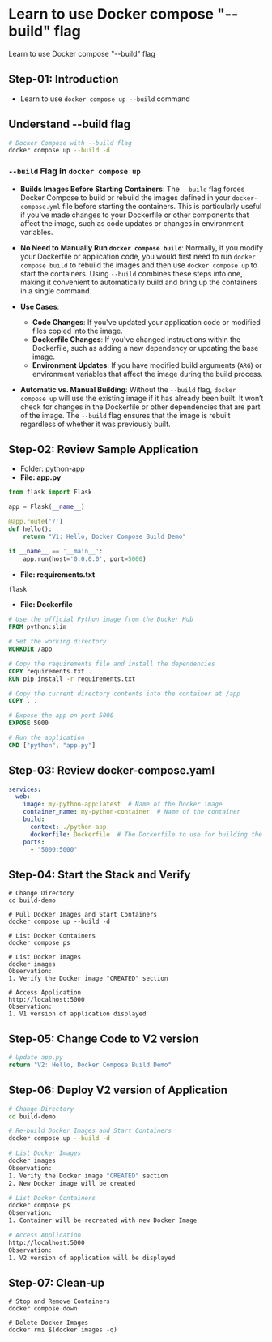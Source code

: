 # Learn to use Docker compose "--build" flag
Learn to use Docker compose "--build" flag

## Step-01: Introduction
- Learn to use `docker compose up --build` command
## Understand --build flag
```bash
# Docker Compose with --build flag
docker compose up --build -d
```
### `--build` Flag in `docker compose up`

- **Builds Images Before Starting Containers**: The `--build` flag forces Docker Compose to build or rebuild the images defined in your `docker-compose.yml` file before starting the containers. This is particularly useful if you’ve made changes to your Dockerfile or other components that affect the image, such as code updates or changes in environment variables.

- **No Need to Manually Run `docker compose build`**: Normally, if you modify your Dockerfile or application code, you would first need to run `docker compose build` to rebuild the images and then use `docker compose up` to start the containers. Using `--build` combines these steps into one, making it convenient to automatically build and bring up the containers in a single command.

- **Use Cases**:
  - **Code Changes**: If you've updated your application code or modified files copied into the image.
  - **Dockerfile Changes**: If you've changed instructions within the Dockerfile, such as adding a new dependency or updating the base image.
  - **Environment Updates**: If you have modified build arguments (`ARG`) or environment variables that affect the image during the build process.

- **Automatic vs. Manual Building**: Without the `--build` flag, `docker compose up` will use the existing image if it has already been built. It won’t check for changes in the Dockerfile or other dependencies that are part of the image. The `--build` flag ensures that the image is rebuilt regardless of whether it was previously built.


## Step-02: Review Sample Application
- Folder: python-app
- **File: app.py**
```py
from flask import Flask

app = Flask(__name__)

@app.route('/')
def hello():
    return "V1: Hello, Docker Compose Build Demo"

if __name__ == '__main__':
    app.run(host='0.0.0.0', port=5000)
```

- **File: requirements.txt**
```txt
flask
```
- **File: Dockerfile**
```Dockerfile
# Use the official Python image from the Docker Hub
FROM python:slim

# Set the working directory
WORKDIR /app

# Copy the requirements file and install the dependencies
COPY requirements.txt .
RUN pip install -r requirements.txt

# Copy the current directory contents into the container at /app
COPY . .

# Expose the app on port 5000
EXPOSE 5000

# Run the application
CMD ["python", "app.py"]
```

## Step-03: Review docker-compose.yaml
```yaml
services:
  web:
    image: my-python-app:latest  # Name of the Docker image
    container_name: my-python-container  # Name of the container
    build: 
      context: ./python-app  
      dockerfile: Dockerfile  # The Dockerfile to use for building the image 
    ports:
      - "5000:5000"
```

## Step-04: Start the Stack and Verify
```t
# Change Directory
cd build-demo

# Pull Docker Images and Start Containers
docker compose up --build -d 

# List Docker Containers
docker compose ps

# List Docker Images
docker images
Observation:
1. Verify the Docker image "CREATED" section

# Access Application
http://localhost:5000
Observation:
1. V1 version of application displayed
```

## Step-05: Change Code to V2 version
```py
# Update app.py
return "V2: Hello, Docker Compose Build Demo"
```
## Step-06: Deploy V2 version of Application

```bash
# Change Directory
cd build-demo

# Re-build Docker Images and Start Containers
docker compose up --build -d 

# List Docker Images
docker images
Observation:
1. Verify the Docker image "CREATED" section
2. New Docker image will be created

# List Docker Containers
docker compose ps
Observation:
1. Container will be recreated with new Docker Image

# Access Application
http://localhost:5000
Observation:
1. V2 version of application will be displayed
```

## Step-07: Clean-up
```t
# Stop and Remove Containers
docker compose down

# Delete Docker Images
docker rmi $(docker images -q)
```
